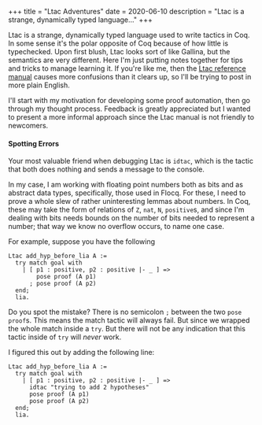 +++
title = "Ltac Adventures"
date = 2020-06-10
description = "Ltac is a strange, dynamically typed language..."
+++

Ltac is a strange, dynamically typed language used to write tactics in Coq.
In some sense it's the polar opposite of Coq because of how little is
typechecked.  Upon first blush, Ltac looks sort of like Gallina, but the
semantics are very different. Here I'm just putting notes together for tips and
tricks to manage learning it. If you're like me, then the [Ltac reference
manual](https://coq.inria.fr/refman/proof-engine/ltac.html) causes more
confusions than it clears up, so I'll be trying to post in more plain English.

I'll start with my motivation for developing some proof automation, then go through
my thought process. Feedback is greatly appreciated but I wanted to present a more
informal approach since the Ltac manual is not friendly to newcomers.

#### Spotting Errors

Your most valuable friend when debugging Ltac is `idtac`, which is the tactic
that both does nothing and sends a message to the console.

In my case, I am working with floating point numbers both as bits and as
abstract data types, specifically, those used in Flocq. For these, I need to
prove a whole slew of rather uninteresting lemmas about numbers. In Coq, these
may take the form of relations of `Z`, `nat`, `N`, `positive`s, and since I'm
dealing with bits needs bounds on the number of bits needed to represent a
number; that way we know no overflow occurs, to name one case.

For example, suppose you have the following

```
Ltac add_hyp_before_lia A :=
  try match goal with
    | [ p1 : positive, p2 : positive |- _ ] =>
        pose proof (A p1)
      ; pose proof (A p2)
  end;
  lia.
```

Do you spot the mistake? There is no semicolon `;` between the two `pose
proof`s. This means the match tactic will always fail. But since we wrapped
the whole match inside a `try`. But there will not be any indication that
this tactic inside of `try` will *never* work.

I figured this out by adding the following line:

```
Ltac add_hyp_before_lia A :=
  try match goal with
    | [ p1 : positive, p2 : positive |- _ ] =>
	  idtac "trying to add 2 hypotheses"
      pose proof (A p1)
      pose proof (A p2)
  end;
  lia.
```

